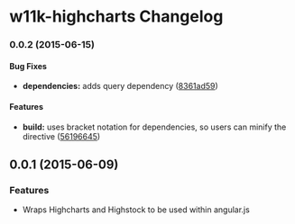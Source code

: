 # w11k-highcharts Changelog

<a name="0.0.2"></a>
### 0.0.2 (2015-06-15)


#### Bug Fixes

* **dependencies:** adds query dependency ([8361ad59](https://github.com/w11k/w11k-highcharts/commit/8361ad59a1e54d28b5f4b4a06b8ee68cbe342efc))


#### Features

* **build:** uses bracket notation for dependencies, so users can minify the directive ([56196645](https://github.com/w11k/w11k-highcharts/commit/56196645a6c2cd40fbae4770a863438dc015ebd0))


<a name="0.0.1"></a>
## 0.0.1 (2015-06-09)

### Features

* Wraps Highcharts and Highstock to be used within angular.js